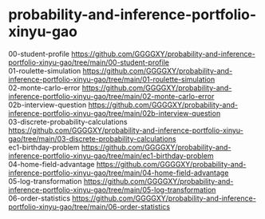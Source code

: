 # probability-and-inference-portfolio-xinyu-gao
00-student-profile  https://github.com/GGGGXY/probability-and-inference-portfolio-xinyu-gao/tree/main/00-student-profile \
01-roulette-simulation https://github.com/GGGGXY/probability-and-inference-portfolio-xinyu-gao/tree/main/01-roulette-simulation \
02-monte-carlo-error https://github.com/GGGGXY/probability-and-inference-portfolio-xinyu-gao/tree/main/02-monte-carlo-error \
02b-interview-question https://github.com/GGGGXY/probability-and-inference-portfolio-xinyu-gao/tree/main/02b-interview-question \
03-discrete-probability-calculations https://github.com/GGGGXY/probability-and-inference-portfolio-xinyu-gao/tree/main/03-discrete-probability-calculations \
ec1-birthday-problem https://github.com/GGGGXY/probability-and-inference-portfolio-xinyu-gao/tree/main/ec1-birthday-problem \
04-home-field-advantage https://github.com/GGGGXY/probability-and-inference-portfolio-xinyu-gao/tree/main/04-home-field-advantage \
05-log-transformation https://github.com/GGGGXY/probability-and-inference-portfolio-xinyu-gao/tree/main/05-log-transformation \
06-order-statistics https://github.com/GGGGXY/probability-and-inference-portfolio-xinyu-gao/tree/main/06-order-statistics
